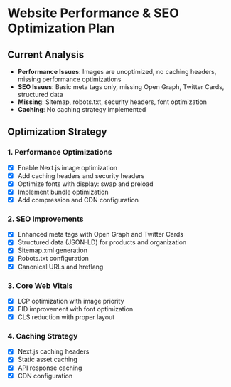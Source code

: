 # Website Performance & SEO Optimization Plan

## Current Analysis
- **Performance Issues**: Images are unoptimized, no caching headers, missing performance optimizations
- **SEO Issues**: Basic meta tags only, missing Open Graph, Twitter Cards, structured data
- **Missing**: Sitemap, robots.txt, security headers, font optimization
- **Caching**: No caching strategy implemented

## Optimization Strategy

### 1. Performance Optimizations
- [x] Enable Next.js image optimization
- [x] Add caching headers and security headers
- [x] Optimize fonts with display: swap and preload
- [x] Implement bundle optimization
- [x] Add compression and CDN configuration

### 2. SEO Improvements
- [x] Enhanced meta tags with Open Graph and Twitter Cards
- [x] Structured data (JSON-LD) for products and organization
- [x] Sitemap.xml generation
- [x] Robots.txt configuration
- [x] Canonical URLs and hreflang

### 3. Core Web Vitals
- [x] LCP optimization with image priority
- [x] FID improvement with font optimization
- [x] CLS reduction with proper layout

### 4. Caching Strategy
- [x] Next.js caching headers
- [x] Static asset caching
- [x] API response caching
- [x] CDN configuration
